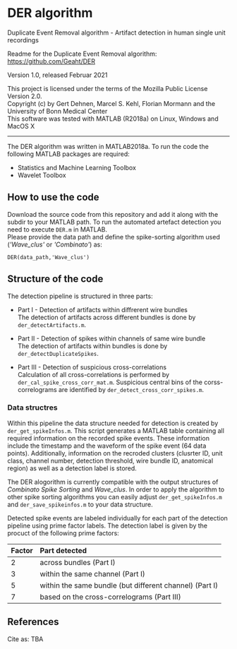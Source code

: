 # DER algorithm
Duplicate Event Removal algorithm - Artifact detection in human single unit recordings 

Readme for the Duplicate Event Removal algorithm:  
https://github.com/Geaht/DER

Version 1.0, released Februar 2021  

This project is licensed under the terms of the Mozilla Public License Version 2.0.  
Copyright (c) by Gert Dehnen, Marcel S. Kehl, Florian Mormann and the University of Bonn Medical Center  
This software was tested with MATLAB (R2018a) on Linux, Windows and MacOS X

------------------------------------------------------------------------------------------
The DER algorithm was written in MATLAB2018a. 
To run the code the following MATLAB packages are required:  

* Statistics and Machine Learning Toolbox
* Wavelet Toolbox  


## How to use the code 

Download the source code from this repository and add it along with the subdir to your MATLAB path. 
To run the automated artefact detection you need to execute `DER.m` in MATLAB.  
Please provide the data path and define the spike-sorting algorithm used (*'Wave_clus'* or *'Combinato'*) as:  

```
DER(data_path,'Wave_clus')
```  

## Structure of the code

The detection pipeline is structured in three parts: 

* Part I - Detection of artifacts within diffrerent wire bundles  
The detection of artifacts across different bundles is done by `der_detectArtifacts.m`.  

* Part II - Detection of spikes within channels of same wire bundle  
The detection of artifacts within bundles is done by `der_detectDuplicateSpikes`.  

* Part III - Detection of suspicious cross-correlations  
Calculation of all cross-correlations is performed by `der_cal_spike_cross_corr_mat.m`.
Suspicious central bins of the corss-correlograms are identified by `der_detect_cross_corr_spikes.m`.

### Data structres

Within this pipeline the data structure needed for detection is created by `der_get_spikeInfos.m`.
This script generates a MATLAB table containing all required information on the recorded spike events.
These information include the timestamp and the waveform of the spike event (64 data points). 
Additionally, information on the recroded clusters (clusrter ID, unit class, channel number, detection threshold, wire bundle ID, anatomical region) as well as a detection label is stored. 

The DER alogorithm is currently compatible with the output structures of *Combinato Spike Sorting* and *Wave_clus*.
In order to apply the algorithm to other spike sorting algorithms you can easily adjust `der_get_spikeInfos.m` 
and `der_save_spikeinfos.m` to your data structure. 

Detected spike events are labeled individually for each part of the detection pipeline using prime factor labels.
The detection label is given by the procuct of the following prime factors:

Factor | Part detected
:---|:---
2   | across bundles (Part I)
3   | within the same channel (Part I)  
5   | within the same bundle (but different channel) (Part I)  
7   | based on the cross-correlograms (Part III)

## References

Cite as: TBA


